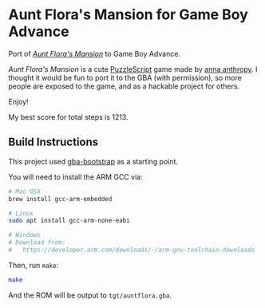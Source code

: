 Aunt Flora's Mansion for Game Boy Advance
=========================================

Port of [_Aunt Flora's Mansion_](https://w.itch.io/aunt-floras-mansion) to Game Boy Advance.

_Aunt Flora's Mansion_ is a cute [PuzzleScript](https://www.puzzlescript.net/) game made by
[anna anthropy](https://w.itch.io/).  I thought it would be fun to port it to the GBA (with
permission), so more people are exposed to the game, and as a hackable project for others.

Enjoy!

My best score for total steps is 1213.

Build Instructions
------------------

This project used [gba-bootstrap](https://github.com/AntonioND/gba-bootstrap) as a starting point.

You will need to install the ARM GCC via:

```bash
# Mac OSX
brew install gcc-arm-embedded

# Linux
sudo apt install gcc-arm-none-eabi

# Windows
# Download from:
#   https://developer.arm.com/downloads/-/arm-gnu-toolchain-downloads
```

Then, run `make`:

```bash
make
```

And the ROM will be output to `tgt/auntflora.gba`.

